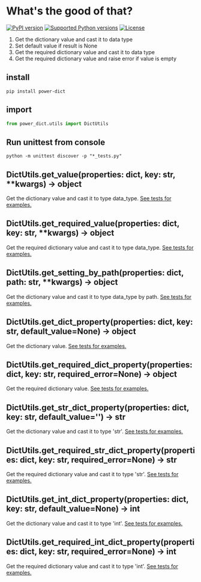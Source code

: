 # What's the good of that?
[![PyPI version](https://badge.fury.io/py/power-dict.svg)](https://pypi.org/project/power-dict/)
[![Supported Python versions](https://img.shields.io/pypi/pyversions/power-dict)](https://img.shields.io/pypi/pyversions/power-dict)
[![License](https://img.shields.io/pypi/l/power-dict)](https://img.shields.io/pypi/l/power-dict)
1. Get the dictionary value and cast it to data type 
1. Set default value if result is None
1. Get the required dictionary value and cast it to data type
1. Get the required dictionary value and raise error if value is empty
## install
```
pip install power-dict
```
## import
``` python
from power_dict.utils import DictUtils
```
## Run unittest from console
```
python -m unittest discover -p "*_tests.py"
```
## DictUtils.get_value(properties: dict, key: str, **kwargs) -> object
Get the dictionary value and cast it to type data_type. [See tests for examples.](https://github.com/agorinenko/power-dict/blob/master/tests/get_value_tests.py)
## DictUtils.get_required_value(properties: dict, key: str, **kwargs) -> object
Get the required dictionary value and cast it to type data_type. [See tests for examples.](https://github.com/agorinenko/power-dict/blob/master/tests/get_required_value_tests.py)
## DictUtils.get_setting_by_path(properties: dict, path: str, **kwargs) -> object
Get the dictionary value and cast it to type data_type by path. [See tests for examples.](https://github.com/agorinenko/power-dict/blob/master/tests/get_setting_by_path_tests.py)
## DictUtils.get_dict_property(properties: dict, key: str, default_value=None) -> object
Get the dictionary value. [See tests for examples.](https://github.com/agorinenko/power-dict/blob/master/tests/get_dict_property_tests.py)
## DictUtils.get_required_dict_property(properties: dict, key: str, required_error=None) -> object
Get the required dictionary value. [See tests for examples.](https://github.com/agorinenko/power-dict/blob/master/tests/get_dict_property_tests.py)
## DictUtils.get_str_dict_property(properties: dict, key: str, default_value='') -> str
Get the dictionary value and cast it to type 'str'. [See tests for examples.](https://github.com/agorinenko/power-dict/blob/master/tests/get_str_dict_property_tests.py)
## DictUtils.get_required_str_dict_property(properties: dict, key: str, required_error=None) -> str
Get the required dictionary value and cast it to type 'str'. [See tests for examples.](https://github.com/agorinenko/power-dict/blob/master/tests/get_str_dict_property_tests.py)
## DictUtils.get_int_dict_property(properties: dict, key: str, default_value=None) -> int
Get the dictionary value and cast it to type 'int'. [See tests for examples.](https://github.com/agorinenko/power-dict/blob/master/tests/get_int_dict_property_tests.py)
## DictUtils.get_required_int_dict_property(properties: dict, key: str, required_error=None) -> int
Get the required dictionary value and cast it to type 'int'. [See tests for examples.](https://github.com/agorinenko/power-dict/blob/master/tests/get_int_dict_property_tests.py)
